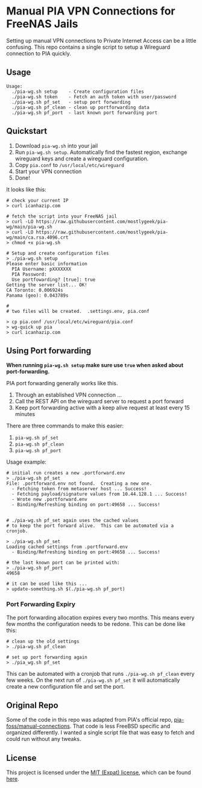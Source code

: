 # Manual PIA VPN Connections for FreeNAS Jails

Setting up manual VPN connections to Private Internet Access can be a little confusing.  This repo contains a single script to setup a Wireguard connection to PIA quickly.  

## Usage
```
Usage:
  ./pia-wg.sh setup    - Create configuration files
  ./pia-wg.sh token    - Fetch an auth token with user/password
  ./pia-wg.sh pf_set   - setup port forwarding
  ./pia-wg.sh pf_clean - clean up portforwarding data
  ./pia-wg.sh pf_port  - last known port forwarding port
```

## Quickstart

1. Download `pia-wg.sh` into your jail
2. Run `pia-wg.sh setup`.  Automatically find the fastest region, exchange wireguard keys and create a wireguard configuration.
3. Copy `pia.conf` to `/usr/local/etc/wireguard`
4. Start your VPN connection
5. Done!

It looks like this:

```
# check your current IP
> curl icanhazip.com

# fetch the script into your FreeNAS jail
> curl -LO https://raw.githubusercontent.com/mostlygeek/pia-wg/main/pia-wg.sh
> curl -LO https://raw.githubusercontent.com/mostlygeek/pia-wg/main/ca.rsa.4096.crt
> chmod +x pia-wg.sh

# Setup and create configuration files
> ./pia-wg.sh setup
Please enter basic information
  PIA Username: pXXXXXXX
  PIA Password:
  Use portfowarding? [true]: true
Getting the server list... OK!
CA Toronto: 0.006924s
Panama (geo): 0.043789s

#
# two files will be created.  .settings.env, pia.conf

> cp pia.conf /usr/local/etc/wireguard/pia.conf
> wg-quick up pia
> curl icanhazip.com
```

## Using Port forwarding

__When running `pia-wg.sh setup` make sure use `true` when asked about port-forwarding.__

PIA port forwarding generally works like this.

1. Through an established VPN connection ...
2. Call the REST API on the wireguard server to request a port forward
3. Keep port forwarding active with a keep alive request at least every 15 minutes

There are three commands to make this easier:

1. `pia-wg.sh pf_set`
2. `pia-wg.sh pf_clean`
3. `pia-wg.sh pf_port`

Usage example:

```
# initial run creates a new .portforward.env
> ./pia-wg.sh pf_set
File: .portforward.env not found.  Creating a new one.
  - Fetching token from metaserver host ... Success!
  - Fetching payload/signature values from 10.44.128.1 ... Success!
  - Wrote new .portforward.env
  - Binding/Refreshing binding on port:49658 ... Success!


# ./pia-wg.sh pf_set again uses the cached values
# to keep the port forward alive.  This can be automated via a cronjob.

> ./pia-wg.sh pf_set
Loading cached settings from .portforward.env
  - Binding/Refreshing binding on port:49658 ... Success!

# the last known port can be printed with:
> ./pia-wg.sh pf_port
49658

# it can be used like this ...
> update-something.sh $(./pia-wg.sh pf_port)
```

### Port Forwarding Expiry

The port forwarding allocation expires every two months.  This means every few months the configuration needs to be redone.  This can be done like this:

```
# clean up the old settings
> ./pia-wg.sh pf_clean

# set up port forwarding again
> ./pia_wg.sh pf_set
```

This can be automated with a cronjob that runs `./pia-wg.sh pf_clean` every few weeks.  On the next run of `./pia-wg.sh pf_set` it will automatically create a new configuration file and set the port.

## Original Repo

Some of the code in this repo was adapted from PIA's official repo,  [pia-foss/manual-connections](https://github.com/pia-foss/manual-connections).  That code is less FreeBSD specific and organized differently.  I wanted a single script file that was easy to fetch and could run without any tweaks.

## License
This project is licensed under the [MIT (Expat) license](https://choosealicense.com/licenses/mit/), which can be found [here](/LICENSE).
